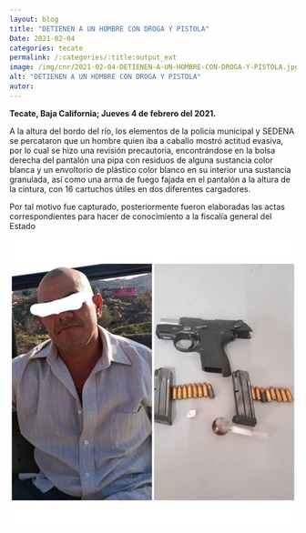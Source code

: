 ```yaml
---
layout: blog
title: "DETIENEN A UN HOMBRE CON DROGA Y PISTOLA"
Date: 2021-02-04
categories: tecate
permalink: /:categories/:title:output_ext
image: /img/cnr/2021-02-04-DETIENEN-A-UN-HOMBRE-CON-DROGA-Y-PISTOLA.jpg
alt: "DETIENEN A UN HOMBRE CON DROGA Y PISTOLA"
autor:
---
```


**Tecate, Baja California; Jueves 4 de febrero del 2021.** 

A la altura del bordo del río, los elementos de la policía municipal y SEDENA se percataron que un hombre quien iba a caballo mostró actitud evasiva, por lo cual se hizo una revisión precautoria, encontrándose en la bolsa derecha del pantalón una pipa con residuos de alguna sustancia color blanca y un envoltorio de plástico color blanco en su interior una sustancia granulada, así como una arma de fuego fajada en el pantalón a la altura de la cintura, con 16 cartuchos útiles en dos diferentes cargadores.

Por tal motivo fue capturado, posteriormente fueron elaboradas las actas correspondientes para hacer de conocimiento a la fiscalía general del Estado

<div id="carouselExampleSlidesOnly" class="carousel slide" data-ride="carousel">
  <div class="carousel-inner">
    <div class="carousel-item active">
       <img class="d-block w-100" src="/img/cnr/2021-02-04-DETIENEN-A-UN-HOMBRE-CON-DROGA-Y-PISTOLA.jpg" loading="lazy"  alt="DETIENEN A UN HOMBRE CON DROGA Y PISTOLA">
    </div>
  </div>
</div>

